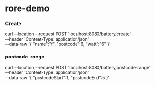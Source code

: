 # rore-demo


### Create
curl --location --request POST 'localhost:8080/battery/create' \
--header 'Content-Type: application/json' \
--data-raw '{
"name":"f",
"postcode":6,
"watt":"6"
}'

### postcode-range
curl --location --request POST 'localhost:8080/battery/postcode-range' \
--header 'Content-Type: application/json' \
--data-raw '{
"postcodeStart":1,
"postcodeEnd":5
}'